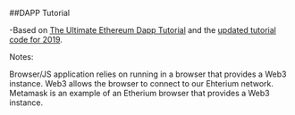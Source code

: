 ##DAPP Tutorial

-Based on [The Ultimate Ethereum Dapp Tutorial](https://www.dappuniversity.com/articles/the-ultimate-ethereum-dapp-tutorial) and the [updated tutorial code for 2019](https://github.com/dappuniversity/election/tree/2019_update).


Notes:

Browser/JS application relies on running in a browser that provides a Web3 instance.
Web3 allows the browser to connect to our Ehterium network. Metamask is an example of an Etherium browser that provides a Web3 instance.


